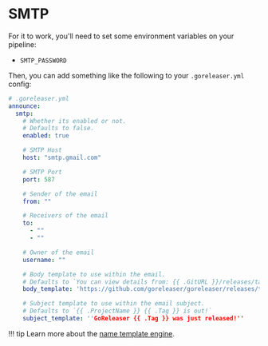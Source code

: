 # SMTP

For it to work, you'll need to set some environment variables on your pipeline:

- `SMTP_PASSWORD`

Then, you can add something like the following to your `.goreleaser.yml` config:

```yaml
# .goreleaser.yml
announce:
  smtp:
    # Whether its enabled or not.
    # Defaults to false.
    enabled: true

    # SMTP Host
    host: "smtp.gmail.com"

    # SMTP Port
    port: 587

    # Sender of the email
    from: ""

    # Receivers of the email
    to:
      - ""
      - ""

    # Owner of the email
    username: ""

    # Body template to use within the email.
    # Defaults to `You can view details from: {{ .GitURL }}/releases/tag/{{ .Tag }}`
    body_template: 'https://github.com/goreleaser/goreleaser/releases/tag/{{ .Tag }}'

    # Subject template to use within the email subject.
    # Defaults to `{{ .ProjectName }} {{ .Tag }} is out!`
    subject_template: ''GoReleaser {{ .Tag }} was just released!''
```

!!! tip
    Learn more about the [name template engine](/customization/templates/).
